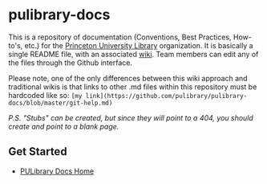pulibrary-docs
==============

This is a repository of documentation (Conventions, Best Practices, How-to's, etc.) for the [Princeton University Library](http:/github.com/pulibrary) organization.  It is basically a single README file, with an associated [wiki](https://github.com/pulibrary/pulibrary-docs/wiki).  Team members can edit any of the files through the Github interface.

Please note, one of the only differences between this wiki approach and traditional  wikis is that links to other .md files within this repository must be hardcoded like so:
``` [my link](https://github.com/pulibrary/pulibrary-docs/blob/master/git-help.md) ```

_P.S. "Stubs" can be created, but since they will point to a 404, you should create and point to a blank page._

## Get Started

* [PULibrary Docs Home](https://github.com/pulibrary/pulibrary-docs/wiki)
